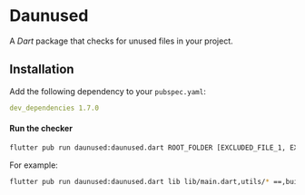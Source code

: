 # Daunused

A _Dart_ package that checks for unused files in your project.

## Installation

Add the following dependency to your `pubspec.yaml`:

```yaml
dev_dependencies 1.7.0
```

#### Run the checker

```bash
flutter pub run daunused:daunused.dart ROOT_FOLDER [EXCLUDED_FILE_1, EXCLUDED_FILE_2 ...] [EXCLUDED_FUNCTION_1, EXCLUDED_FUNCTION_2 ...]
```

For example:

```bash
flutter pub run daunused:daunused.dart lib lib/main.dart,utils/* ==,build
```
